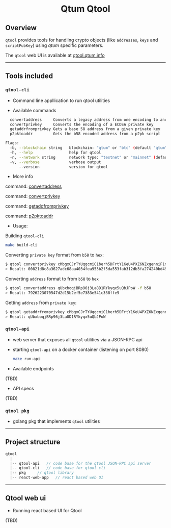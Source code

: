 <h1 align="center">
   Qtum Qtool
</h1>

## Overview

`qtool` provides tools for handling crypto objects (like `addresses`, `keys` and `scriptPubKey`) using *qtum* specific parameters.

The `qtool` web UI is available at [qtool.qtum.info](https://qtool.qtum.info)

---

## Tools included

### `qtool-cli` 

- Command line appllication to run qtool utilities

- Available commands

```bash
  convertaddress     Converts a legacy address from one encoding to another
  convertprivkey     Converts the encoding of a ECDSA private key
  getaddrfromprivkey Gets a base 58 address from a given private key
  p2pktoaddr         Gets the b58 encoded address from a p2pk script

Flags:
  -b, --blockchain string   blockchain: "qtum" or "btc" (default "qtum")
  -h, --help                help for qtool
  -n, --network string      network type: "testnet" or "mainnet" (default "mainnet")
  -v, --verbose             verbose output
      --version             version for qtool
```

- More info

command: [convertaddress](./qtool-cli/docs/qtool_convertaddress.md)

command: [convertprivkey](./qtool-cli/docs/qtool_convertprivkey)

command: [getaddfromprivkey](./qtool-cli/docs/qtool_getaddrfromprivkey.md)

command: [p2pktoaddr](./qtool-cli/docs/qtool_p2pktoaddr.md)

- Usage:
  
Building `qtool-cli`
```bash
make build-cli
```
Converting `private key` format from `b58` to `hex`:
```bash
$ qtool convertprivkey cMbgxCJrTYUqgcmiC1berh5DFrtY1KeU4PXZ6NZxgenniF1mXCRk -f b58
> Result: 00821d8c8a3627adc68aa4034fea953b2f5da553fab312db3fa274240bd49f35
```
Converting `address` format to from `b58` to `hex`
```bash
$ qtool convertaddress qUbxboqjBRp96j3La8D1RYkyqx5uQbJPoW -f b58
> Result: 7926223070547d2d15b2ef5e7383e541c338ffe9
```
Getting `address` from `private key`:
```bash
$ qtool getaddrfromprivkey cMbgxCJrTYUqgcmiC1berh5DFrtY1KeU4PXZ6NZxgenniF1mXCRk -n testnet -b qtum -f b58
> Result: qUbxboqjBRp96j3La8D1RYkyqx5uQbJPoW
```


### `qtool-api` 
- web server that exposes all `qtool` utilities via a JSON-RPC api
  
- starting `qtool-api` on a docker container (listening on port 8080)
  ```bash
  make run-api
  ```
- Available endpoints

(TBD)

- API specs

(TBD)

### `qtool pkg`
- golang pkg that implements `qtool` utilities

---

## Project structure

```javascript
qtool
  |
  |-- qtool-api   // code base for the qtool JSON-RPC api server
  |-- qtool-cli   // code base for qtool cli
  |-- pkg     // qtool library
  |-- react-web-app   // react based web UI 
```

---

## Qtool web ui

- Running react based UI for Qtool

(TBD)

